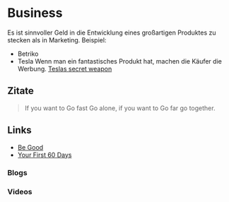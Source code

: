 # Business

Es ist sinnvoller Geld in die Entwicklung eines großartigen Produktes zu stecken als in Marketing.
Beispiel:
- Betriko
- Tesla
Wenn man ein fantastisches Produkt hat, machen die Käufer die Werbung.
[Teslas secret weapon](https://www.youtube.com/watch?v=XgtXped_w4s)

## Zitate

> If you want to Go fast Go alone, if you want to Go far go together.

## Links

- [Be Good](http://paulgraham.com/good.html)
- [Your First 60 Days](https://microconf.gen.co/patrick-mckenzie/)

### Blogs

### Videos
